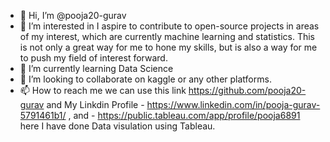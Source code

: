 - 👋 Hi, I’m @pooja20-gurav
- 👀 I’m interested in I aspire to contribute to open-source projects in areas of my interest, which are currently machine learning and statistics. This is not only a great way for me to hone my skills, but is also a way for me to push my field of interest forward.
- 🌱 I’m currently learning Data Science
- 💞️ I’m looking to collaborate on kaggle or any other platforms.
- 📫 How to reach me we can use this link https://github.com/pooja20-gurav and My Linkdin Profile - https://www.linkedin.com/in/pooja-gurav-5791461b1/ ,  and - https://public.tableau.com/app/profile/pooja6891  here I have done Data visulation using Tableau.

<!--  
pooja20-gurav/pooja20-gurav is a ✨ special ✨ repository because its `README.md` (this file) appears on your GitHub profile.
You can click the Preview link to take a look at your changes.

-->

